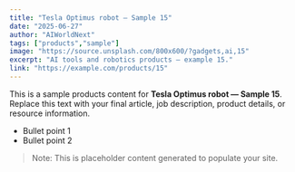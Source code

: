 ```yaml
---
title: "Tesla Optimus robot — Sample 15"
date: "2025-06-27"
author: "AIWorldNext"
tags: ["products","sample"]
image: "https://source.unsplash.com/800x600/?gadgets,ai,15"
excerpt: "AI tools and robotics products — example 15."
link: "https://example.com/products/15"
---
```


This is a sample products content for **Tesla Optimus robot — Sample 15**. Replace this text with your final article, job description, product details, or resource information.

- Bullet point 1
- Bullet point 2

> Note: This is placeholder content generated to populate your site.
